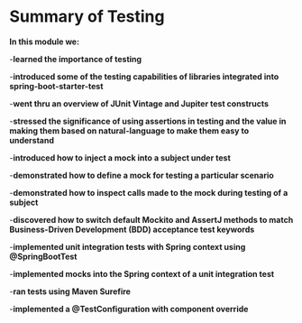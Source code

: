 # Summary of Testing

**In this module we:**

-**learned the importance of testing**

-**introduced some of the testing capabilities of libraries integrated into spring-boot-starter-test**

-**went thru an overview of JUnit Vintage and Jupiter test constructs**

-**stressed the significance of using assertions in testing and the value in making them based on natural-language to make them easy to  
   understand**

-**introduced how to inject a mock into a subject under test**

-**demonstrated how to define a mock for testing a particular scenario**

-**demonstrated how to inspect calls made to the mock during testing of a subject**

-**discovered how to switch default Mockito and AssertJ methods to match Business-Driven Development (BDD) acceptance test keywords**

-**implemented unit integration tests with Spring context using @SpringBootTest**

-**implemented mocks into the Spring context of a unit integration test**

-**ran tests using Maven Surefire**

-**implemented a @TestConfiguration with component override**